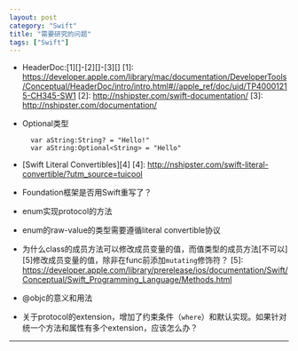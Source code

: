 ```yaml
---
layout: post
category: "Swift"
title: "需要研究的问题"
tags: ["Swift"]
---
```


* HeaderDoc:[1][]-[2][]-[3][]
[1]: https://developer.apple.com/library/mac/documentation/DeveloperTools/Conceptual/HeaderDoc/intro/intro.html#//apple_ref/doc/uid/TP40001215-CH345-SW1
[2]: http://nshipster.com/swift-documentation/
[3]: http://nshipster.com/documentation/

* Optional类型

        var aString:String? = "Hello!"
        var aString:Optional<String> = "Hello"

* [Swift Literal Convertibles][4]
[4]: http://nshipster.com/swift-literal-convertible/?utm_source=tuicool

* Foundation框架是否用Swift重写了？

* enum实现protocol的方法

* enum的raw-value的类型需要遵循literal convertible协议

* 为什么class的成员方法可以修改成员变量的值，而值类型的成员方法[不可以][5]修改成员变量的值，除非在func前添加`mutating`修饰符？
[5]: https://developer.apple.com/library/prerelease/ios/documentation/Swift/Conceptual/Swift_Programming_Language/Methods.html

* @objc的意义和用法

* 关于protocol的extension，增加了约束条件（`where`）和默认实现。如果针对统一个方法和属性有多个extension，应该怎么办？

*******************************